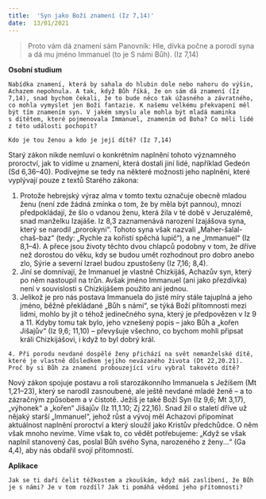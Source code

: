 ```yaml
---
title:  'Syn jako Boží znamení (Iz 7,14)'
date:  13/01/2021
---
```


> <p></p>
> Proto vám dá znamení sám Panovník: Hle, dívka počne a porodí syna a dá mu jméno Immanuel (to je S námi Bůh). (Iz 7,14)

**Osobní studium**

`Nabídka znamení, která by sahala do hlubin dole nebo nahoru do výšin, Achazem nepohnula. A tak, když Bůh říká, že on sám dá znamení (Iz 7,14), snad bychom čekali, že to bude něco tak úžasného a závratného, co mohla vymyslet jen Boží fantazie. K našemu velkému překvapení měl být tím znamením syn. V jakém smyslu ale mohla být mladá maminka s dítětem, které pojmenovala Immanuel, znamením od Boha? Co měli lidé z této události pochopit?`

`Kdo je tou ženou a kdo je její dítě? (Iz 7,14)`

Starý zákon nikde nemluví o konkrétním naplnění tohoto významného proroctví, jak to vidíme u znamení, která dostali jiní lidé, například Gedeón (Sd 6,36–40). Podívejme se tedy na některé možnosti jeho naplnění, které vyplývají pouze z textů Starého zákona:

1. Protože hebrejský výraz alma v tomto textu označuje obecně mladou ženu (není zde žádná zmínka o tom, že by měla být pannou), mnozí předpokládají, že šlo o vdanou ženu, která žila v té době v Jeruzalémě, snad manželku Izajáše. Iz 8,3 zaznamenává narození Izajášova syna, který se narodil „prorokyni“. Tohoto syna však nazvali „Maher-šalal-chaš-baz“ (tedy: „Rychle za kořistí spěchá lupič“), a ne „Immanuel“ (Iz 8,1–4). A přece jsou životy těchto dvou chlapců podobny v tom, že dříve než dorostou do věku, kdy se budou umět rozhodnout pro dobro anebo zlo, Sýrie a severní Izrael budou zpustošeny (Iz 7,16; 8,4).
2. Jiní se domnívají, že Immanuel je vlastně Chizkijáš, Achazův syn, který po něm nastoupil na trůn. Avšak jméno Immanuel (ani jako přezdívka) není v souvislosti s Chizkijášem použito ani jednou.
3. Jelikož je pro nás postava Immanuela do jisté míry stále tajuplná a jeho jméno, běžně překládané „Bůh s námi“, se týká Boží přítomnosti mezi lidmi, mohlo by jít o téhož jedinečného syna, který je předpovězen v Iz 9 a 11. Kdyby tomu tak bylo, jeho vznešený popis – jako Bůh a „kořen Jišajův“ (Iz 9,6; 11,10) – převyšuje všechno, co bychom mohli připsat králi Chizkijášovi, i když to byl dobrý král.

`4. Při porodu nevdané dospělé ženy přichází na svět nemanželské dítě, které je vlastně důsledkem jejího nevázaného života (Dt 22,20.21). Proč by si Bůh za znamení probouzející víru vybral takovéto dítě?`

Nový zákon spojuje postavu a roli starozákonního Immanuela s Ježíšem (Mt 1,21–23), který se narodil zasnoubené, ale ještě nevdané mladé ženě – a to zázračným způsobem a v čistotě. Ježíš je také Boží Syn (Iz 9,6; Mt 3,17), „výhonek“ a „kořen“ Jišajův (Iz 11,1.10; Zj 22,16). Snad žil o staletí dříve už nějaký starší „Immanuel“, jehož růst a vývoj měl Achazovi připomínat aktuálnost naplnění proroctví a který sloužil jako Kristův před­chůdce. O něm však mnoho nevíme. Víme však to, co vědět potřebujeme: „Když se však naplnil stanovený čas, poslal Bůh svého Syna, narozeného z ženy...“ (Ga 4,4), aby nás obdařil svojí přítomností.

**Aplikace**

`Jak se ti daří čelit těžkostem a zkouškám, když máš zaslíbení, že Bůh je s námi? Je v tom rozdíl? Jak ti pomáhá vědomí jeho přítomnosti?`